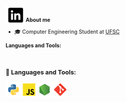 
<br />

<a href='https://www.linkedin.com/in/lucca-machado-da-silva-5072a3194/'><img align='left' alt="linkedin" src="https://raw.githubusercontent.com/LuccaMS/LuccaMS/main/img/LinkedIn.svg" height='54px'/></a>


<br />

**About me**

- 🎓 Computer Engineering Student at [UFSC](https://en.ufsc.br)

**Languages and Tools:**  

<br />

### 🔨 Languages and Tools:

<a href="https://www.python.org" target="_blank"><img align="left" alt="Python" height ="42px" src="https://raw.githubusercontent.com/LuccaMS/LuccaMS/main/img/python.svg"></a>
<a href="https://www.javascript.com" target="_blank"> <img align="left" alt="JavaScript" height ="42px"  src="https://raw.githubusercontent.com/LuccaMS/LuccaMS/main/img/javascript.svg"> </a>
<a href="https://nodejs.org" target="_blank"><img align="left" alt="Node.js" height ="42px" src="https://raw.githubusercontent.com/LuccaMS/LuccaMS/main/img/node.svg"></a>
<a href="https://git-scm.com/" target="_blank"> <img src="https://raw.githubusercontent.com/LuccaMS/LuccaMS/main/img/git.svg" align="left" alt="git" height='42px'/> </a>

<br>